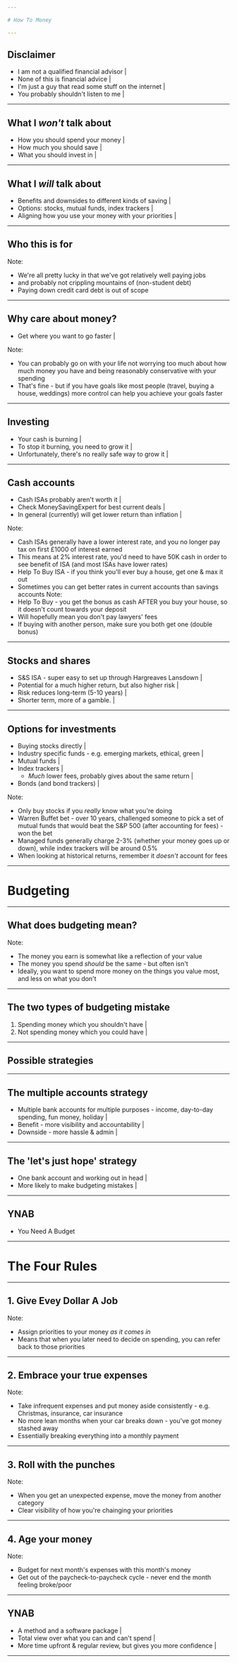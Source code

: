 ```yaml
---

# How To Money

---
```


## Disclaimer

- I am not a qualified financial advisor |
- None of this is financial advice |
- I'm just a guy that read some stuff on the internet |
- You probably shouldn't listen to me |

---

## What I _won't_ talk about

- How you should spend your money |
- How much you should save |
- What you should invest in |

---

## What I _will_ talk about

- Benefits and downsides to different kinds of saving |
- Options: stocks, mutual funds, index trackers |
- Aligning how you use your money with your priorities |

---

## Who this is for

Note:
- We're all pretty lucky in that we've got relatively well paying jobs
- and probably not crippling mountains of (non-student debt)
- Paying down credit card debt is out of scope

---

## Why care about money?

- Get where you want to go faster |

Note:
- You can probably go on with your life not worrying too much about how much money you have and being reasonably conservative with your spending
- That's fine - but if you have goals like most people (travel, buying a house, weddings) more control can help you achieve your goals faster
---

## Investing

- Your cash is burning |
- To stop it burning, you need to grow it |
- Unfortunately, there's no really safe way to grow it |

---
## Cash accounts
- Cash ISAs probably aren't worth it |
- Check MoneySavingExpert for best current deals |
- In general (currently) will get lower return than inflation |

Note:
- Cash ISAs generally have a lower interest rate, and you no longer pay tax on first £1000 of interest earned
- This means at 2% interest rate, you'd need to have 50K cash in order to see benefit of ISA (and most ISAs have lower rates)
- Help To Buy ISA - if you think you'll ever buy a house, get one & max it out
- Sometimes you can get better rates in current accounts than savings accounts
Note:
- Help To Buy - you get the bonus as cash AFTER you buy your house, so it doesn't count towards your deposit
- Will hopefully mean you don't pay lawyers' fees
- If buying with another person, make sure you both get one (double bonus)
---
## Stocks and shares
- S&S ISA - super easy to set up through Hargreaves Lansdown |
- Potential for a much higher return, but also higher risk |
- Risk reduces long-term (5-10 years) |
- Shorter term, more of a gamble. |
---
## Options for investments
- Buying stocks directly |
- Industry specific funds - e.g. emerging markets, ethical, green |
- Mutual funds |
- Index trackers |
  - _Much_ lower fees, probably gives about the same return |
- Bonds (and bond trackers) |

Note:
- Only buy stocks if you _really_ know what you're doing 
- Warren Buffet bet - over 10 years, challenged someone to pick a set of mutual funds that would beat the S&P 500 (after accounting for fees) - won the bet
- Managed funds generally charge 2-3% (whether your money goes up or down), while index trackers will be around 0.5%
- When looking at historical returns, remember it *doesn't* account for fees
---
# Budgeting
---
## What does budgeting mean?
Note:
- The money you earn is somewhat like a reflection of your value
- The money you spend _should_ be the same - but often isn't
- Ideally, you want to spend more money on the things you value most, and less on what you don't
---
## The two types of budgeting mistake
1. Spending money which you shouldn't have |
2. Not spending money which you could have |
---
## Possible strategies
---
## The multiple accounts strategy
- Multiple bank accounts for multiple purposes - income, day-to-day spending, fun money, holiday |
- Benefit - more visibility and accountability |
- Downside - more hassle & admin |
---
## The 'let's just hope' strategy
- One bank account and working out in head |
- More likely to make budgeting mistakes |
---
## YNAB
- You Need A Budget
---
# The Four Rules
---
## 1. Give Evey Dollar A Job
Note:
- Assign priorities to your money *as it comes in*
- Means that when you later need to decide on spending, you can refer back to those priorities
---
## 2. Embrace your true expenses
Note:
- Take infrequent expenses and put money aside consistently - e.g. Christmas, insurance, car insurance
- No more lean months when your car breaks down - you've got money stashed away
- Essentially breaking everything into a monthly payment
---
## 3. Roll with the punches
Note:
- When you get an unexpected expense, move the money from another category
- Clear visibility of how you're chainging your priorities
--- 
## 4. Age your money
Note:
- Budget for next month's expenses with this month's money
- Get out of the paycheck-to-paycheck cycle - never end the month feeling broke/poor
---
## YNAB
- A method and a software package |
- Total view over what you can and can't spend |
- More time upfront & regular review, but gives you more confidence |
---
